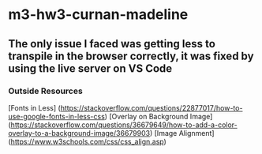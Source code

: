 # m3-hw3-curnan-madeline

## The only issue I faced was getting less to transpile in the browser correctly, it was fixed by using the live server on VS Code

### Outside Resources
[Fonts in Less] (https://stackoverflow.com/questions/22877017/how-to-use-google-fonts-in-less-css)
[Overlay on Background Image] (https://stackoverflow.com/questions/36679649/how-to-add-a-color-overlay-to-a-background-image/36679903)
[Image Alignment] (https://www.w3schools.com/css/css_align.asp)
